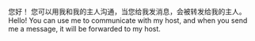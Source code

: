 您好！
  您可以用我和我的主人沟通，当您给我发消息，会被转发给我的主人。
Hello!
  You can use me to communicate with my host, and when you send me a message, it will be forwarded to my host.
